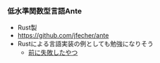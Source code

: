 
### 低水準関数型言語Ante

- Rust製
- https://github.com/jfecher/ante
- Rustによる言語実装の例としても勉強になりそう
  - [前に失敗したやつ](https://github.com/kdnakt/rmonkey)
